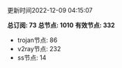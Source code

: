 更新时间2022-12-09 04:15:07

**总订阅: 73**
**总节点: 1010**
**有效节点: 332**
- trojan节点: 86
- v2ray节点: 232
- ss节点: 14
